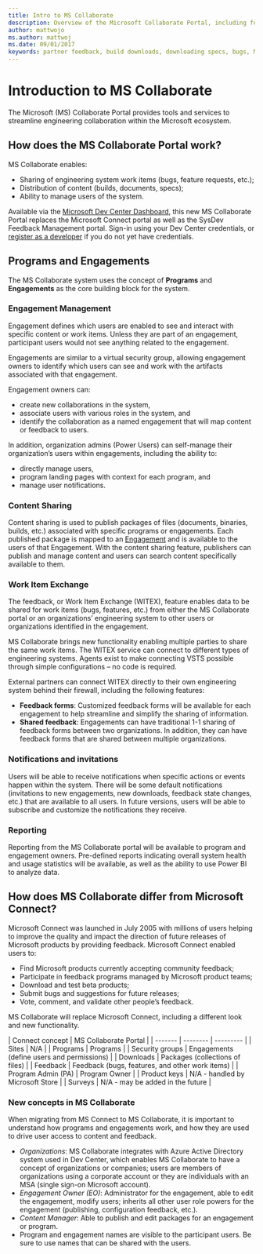 ```yaml
---
title: Intro to MS Collaborate
description: Overview of the Microsoft Collaborate Portal, including features available and conceptual information on how to use the system.  MS Collaborate enables sharing of engineering system work items (bugs, feature requests), distribution of content (builds, documents, specs), and user management, replacing Microsoft Connect and the SysDev Feedback Management portal. 
author: mattwojo
ms.author: mattwoj
ms.date: 09/01/2017
keywords: partner feedback, build downloads, downloading specs, bugs, Microsoft Connect, SysDev Bug, Dev Center bugs
---
```


# Introduction to MS Collaborate

The Microsoft (MS) Collaborate Portal provides tools and services to streamline engineering collaboration within the Microsoft ecosystem.

## How does the MS Collaborate Portal work?

MS Collaborate enables:
- Sharing of engineering system work items (bugs, feature requests, etc.);
- Distribution of content (builds, documents, specs);  
- Ability to manage users of the system. 

Available via the [Microsoft Dev Center Dashboard](//developer.microsoft.com/dashboard/apps/overview), this new MS Collaborate Portal replaces the Microsoft Connect portal as well as the SysDev Feedback Management portal. Sign-in using your Dev Center credentials, or [register as a developer](//developer.microsoft.com/store/register) if you do not yet have credentials. 

## Programs and Engagements

The MS Collaborate system uses the concept of **Programs** and **Engagements** as the core building block for the system. 

### Engagement Management

Engagement defines which users are enabled to see and interact with specific content or work items. Unless they are part of an engagement, participant users would not see anything related to the engagement.

Engagements are similar to a virtual security group, allowing engagement owners to identify which users can see and work with the artifacts associated with that engagement.

Engagement owners can: 
- create new collaborations in the system, 
- associate users with various roles in the system, and 
- identify the collaboration as a named engagement that will map content or feedback to users.  

In addition, organization admins (Power Users) can self-manage their organization’s users within engagements, including the ability to:

- directly manage users, 
- program landing pages with context for each program, and
- manage user notifications.

### Content Sharing 

Content sharing is used to publish packages of files (documents, binaries, builds, etc.) associated with specific programs or engagements.  Each published package is mapped to an [Engagement](#engagement-management) and is available to the users of that Engagement. With the content sharing feature, publishers can publish and manage content and users can search content specifically available to them.

### Work Item Exchange

The feedback, or Work Item Exchange (WITEX), feature enables data to be shared for work items (bugs, features, etc.) from either the MS Collaborate portal or an organizations’ engineering system to other users or organizations identified in the engagement.

MS Collaborate brings new functionality enabling multiple parties to share the same work items. The WITEX service can connect to different types of engineering systems. Agents exist to make connecting VSTS possible through simple configurations – no code is required. 

External partners can connect WITEX directly to their own engineering system behind their firewall, including the following features: 

- **Feedback forms**: Customized feedback forms  will be available for each engagement to help streamline and simplify the sharing of information.
- **Shared feedback**: Engagements can have traditional 1-1 sharing of feedback forms between two organizations. In addition, they can have feedback forms that are shared between multiple organizations.


### Notifications and invitations

Users will be able to receive notifications when specific actions or events happen within the system.  There will be some default notifications (invitations to new engagements, new downloads, feedback state changes, etc.) that are available to all users.  In future versions, users will be able to subscribe and customize the notifications they receive. 

### Reporting

Reporting from the MS Collaborate portal will be available to program and engagement owners.  Pre-defined reports indicating overall system health and usage statistics will be available, as well as the ability to use Power BI to analyze data. 

## How does MS Collaborate differ from Microsoft Connect? 

Microsoft Connect was launched in July 2005 with millions of users helping to improve the quality and impact the direction of future releases of Microsoft products by providing feedback. Microsoft Connect enabled users to: 
- Find Microsoft products currently accepting community feedback; 
- Participate in feedback programs managed by Microsoft product teams;
- Download and test beta products;
- Submit bugs and suggestions for future releases;
- Vote, comment, and validate other people’s feedback.

MS Collaborate will replace Microsoft Connect, including a different look and new functionality. 

| Connect concept | MS Collaborate Portal |
| ------- | -------- | --------- |
| Sites | N/A |
| Programs | Programs |
| Security groups | Engagements (define users and permissions) |
| Downloads | Packages (collections of files) |
| Feedback | Feedback (bugs, features, and other work items) |
| Program Admin (PA) | Program Owner |
| Product keys | N/A - handled by Microsoft Store |
| Surveys | N/A - may be added in the future |

### New concepts in MS Collaborate

When migrating from MS Connect to MS Collaborate, it is important to understand how programs and engagements work, and how they are used to drive user access to content and feedback.

- *Organizations*: MS Collaborate integrates with Azure Active Directory system used in Dev Center, which enables MS Collaborate to have a concept of organizations or companies; users are members of organizations using a corporate account or they are individuals with an MSA (single sign-on Microsoft account).
- *Engagement Owner (EO)*: Administrator for the engagement, able to edit the engagement, modify users; inherits all other user role powers for the engagement (publishing, configuration feedback, etc.).
- *Content Manager*: Able to publish and edit packages for an engagement or program.
- Program and engagement names are visible to the participant users.  Be sure to use names that can be shared with the users. 
   
